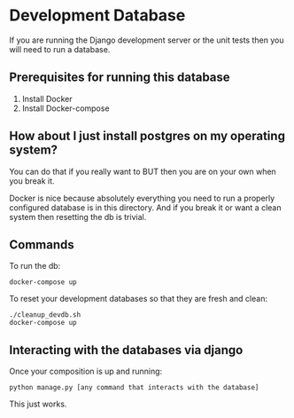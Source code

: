 # Development Database

If you are running the Django development server or the unit tests then you will need to run a database.

## Prerequisites for running this database

1. Install Docker
2. Install Docker-compose

## How about I just install postgres on my operating system?

You can do that if you really want to BUT then you are on your own when you break it.

Docker is nice because absolutely everything you need to run a properly configured database is in this directory. And if you break it or want a clean system then resetting the db is trivial.

## Commands

To run the db:

```
docker-compose up
```

To reset your development databases so that they are fresh and clean:

```
./cleanup_devdb.sh
docker-compose up
```

## Interacting with the databases via django

Once your composition is up and running:

```
python manage.py [any command that interacts with the database]
```

This just works.